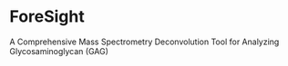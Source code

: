 # ForeSight
A Comprehensive Mass Spectrometry Deconvolution Tool for Analyzing Glycosaminoglycan (GAG)
